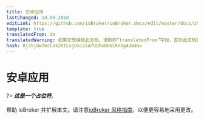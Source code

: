 ```yaml
---
title: 安卓应用
lastChanged: 14.09.2018
editLink: https://github.com/ioBroker/ioBroker.docs/edit/master/docs/zh-cn/cloud/androidapp.md
template: true
translatedFrom: de
translatedWarning: 如果您想编辑此文档，请删除“translatedFrom”字段，否则此文档将再次自动翻译
hash: Rj3SjOw7mcCokZKTLvjUxi2iAfUUhx8k6LRnng42m4s=
---
```

# 安卓应用
?> ***这是一个占位符***。<br><br>帮助 ioBroker 并扩展本文。请注意[ioBroker 风格指南](community/styleguidedoc)，以便更容易地采用更改。